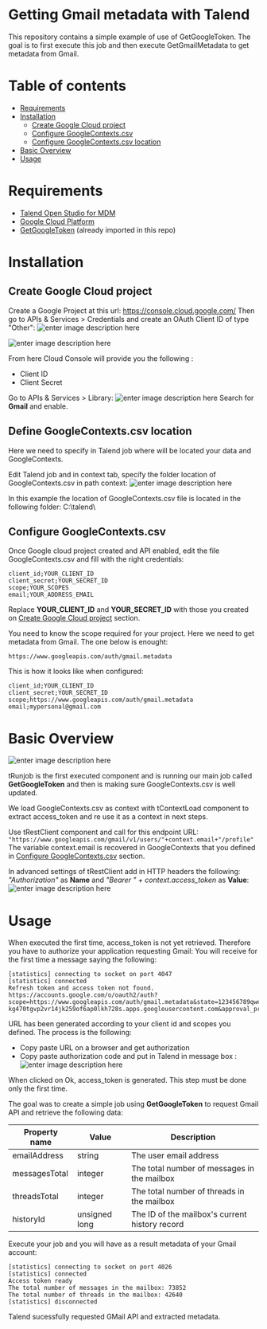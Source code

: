 # Getting Gmail metadata with Talend
This repository contains a simple example of use of GetGoogleToken. The goal is to first execute this job and then execute GetGmailMetadata to get metadata from Gmail.

# Table of contents

  * [Requirements](#requirements)
  * [Installation](#installation)
     * [Create Google Cloud project](#create-google-cloud-project)
     * [Configure GoogleContexts.csv](#configure-googlecontexts.csv)
     * [Configure GoogleContexts.csv location](#configure-googlecontexts.csv-location)
  * [Basic Overview](#basic-overview)
  * [Usage](#usage)

# Requirements
 - [Talend Open Studio for MDM](https://fr.talend.com/products/mdm/mdm-open-studio/)
 - [Google Cloud Platform](https://console.cloud.google.com/)
 - [GetGoogleToken](#) (already imported in this repo)

# Installation
## Create Google Cloud project
Create a Google Project at this url: https://console.cloud.google.com/
Then go to APIs & Services > Credentials and create an OAuth Client ID of type "Other":
![enter image description here](https://lh3.googleusercontent.com/HWRDRWaRjIx92RWhojm1GYSQAe37j4jAAVg76oBBzSi4egv0YRjpZZsvODva0cA5k4rA9bGfHs3bXlmwII_t71BjgspxMqAb9q0L0qApwkKkVFFaUTpchCjkov6ct2RzOQHj5GUJY-KdpGpQ1WR2W0MOuSKpUsEkaxtWZOOtCky8fkGUS5V9CQLM-NyugHw_POa5Ir_4e6xueJWR9YSDR0DrioOtcyUf8Sj7UC_8pA6saoPfBiI-L4SVwPh_G7VcswXvZSi1rrKQxKtYIUU39QSm10wsN-reeE0gEU4gLMljWUCrGZGWoiOggseO9ICqAkuqT3q4ZAb1rPHjjKuDTKWBXm5Hdhc187ec7Hm3kA3sJHlZMl0sWuam2ktnUlIFXMoRCL8I-PtA2OGIRSsTGQSQXAnb-GAnjFkFu0MCqOhGtW0-n2RSAlZyIJ3IFrWaXXr7rPu6RrOxpT3ODtDGYdkD8xfEvcgDpf3N9uWkq_wZXNcfs2FK089ST9EsbIHh32W-b2XokSuHQzFb-8KK0nosv7mhl-JmG38qF2S8iE4hwhCunLxLz8WTa0qkuOTs5Us8CJFFFb8z3WaFk03qOMNrVs9OpnBaQjV7keOm=w382-h285-no)

![enter image description here](https://lh3.googleusercontent.com/nzI5ZYZeXHN4Ow1w94SS-l3Ue3zywrfXxPBvi0Y70X12wEPHmwTkgxEjXHCB0xXpwpfAmFnY7guVUQsSRgxb3wJjIemVvSsCWqiyBbDalyjjwC34Oy46ubJKbEkzUJId8OjEDmIY_yhItER2Wg8srAcpq6VgiQhJVvlWIJnmQK5DYTQvWzauQr0Zw6rm9Oz-JDTnRLONIYqMkf5IyqXS3b-Ra5IWs1Os-IYZX2rD0VXulQwOYPP6h4IsJsHnVeCT0uuZMG-diAy6iZrLlpplk0USqF6yLdVaeb9ukbDFgw9LcOATOuR_w2yGyHvYi-Ip4cr_FOzR8X-DC0UKxyq3TtegT-9iCSMjRM33vXpF7I13FtQhoFNZ98rnsyISqF4rMFQGot-U2szG7eyHTB0hx8M_OgqwG94IKIhMmVrdJq0K-LvhVVbj8QOo84j18QhLgbqtduthJlH2KlO80HHmdzu5xI51V5nwvC_HiDk9Bs_OgYCEtuLZj4oBDyugLDP87QKqSH0nw36OPaxBn4LulbuXiYg17cgz8K3Mh9zhxfVg7589aQlUmPNfs_6pICGteQmx0eeFO2eBeIUsono6NftQgYwTPBod1788Wi0Z=w470-h233-no)

From here Cloud Console will provide you the following :
 - Client ID
 - Client Secret

Go to APIs & Services > Library:
![enter image description here](https://lh3.googleusercontent.com/ku3IQhpwe9KySbsB_CO2a9C96M3TMoSOCn0n5wuhez6QU8Q4L8bLLTkgk3lnAXE1ydAckE6kp-amywr0mV832zIrvsMnsJOdI-L483atXFphXU46PGvfGmZL7yzgNTTHpRgF46oca8YPm42FYsAT1fXDKLczLBGxQiSgax-LJETIwxn0uxBl_lXR6ybcZOZdSvAaC6egz7Q5TWmYP52N4rtW79Y-TYliEekVaCjrWeQfDFw37wWGXMNgOUxD30yDfXr7g6RsgPcD_R-ujnwfXJJrp_7LvYBKZ4NbHCTCPC7b9hwl5eWx8DVqZYs04tUmyOnAxzRYt_MfDGFGkb-MTv5vb05eaC4Q_e2hMQd88lmJ5LJ4YgcYnF_zddcCp2gWd7bopS4diEeYKDiEiLUmZ6zMWOOjWskdhecmj3gIYEljVgC-idBwZWe3G-B44nn1mHLVUUQvM2VON4h4jGbxm6D6-qCA9svICSMIOe1Yw8pW_WyKsN5o0XO_tRCAz_oFzDhf_ZcSiSQtA6-oI4-MzxS78o4vL8lm19hEjSekFFlMm5ETSdn2Yib1d9fYj2XoMQIsVuvaeXDwIKjsCRqsr6KW2ETBkqiNAKyqVcfL=w479-h217-no)
Search for **Gmail** and enable.

## Define GoogleContexts.csv location
Here we need to specify in Talend job where will be located your data and GoogleContexts.

Edit Talend job and in context tab, specify the folder location of GoogleContexts.csv in path context:
![enter image description here](https://lh3.googleusercontent.com/TAOHv5Aul6rnPk5VjE22-mTO-GqwO_xm5h72ENQgoMPS62tHJctmmMcWXA71TmRCJoAn7vhFs-eXBfTLlh2RqZkWZ5fS33RgPUk3Y92jMvw2YRSjOksicRTsp0gJ6fmSGXJGtBGKQk-puvSyaNeuzEY9cdjHnS22fQfdR4Pxo25ndYTz_J9ojGwC2nvAs1ge2vIgK8OWSAzu8zLgTESlLh2lD5o7i0SG0HxJVCPy8KTFKVXse8JdccSnlhqMMT6Ip0Wor1_tsO3ruUuqj-Q8DSonb5GNWNsom6ZexCDpSyYqIhvIJUTV8Gq6K0yU4uHEXkNBSMO7utzZ5vycTnJ1Ss16VI_8_IodC618VB8BSVspDICV75uyuIpScfUjDzboT9OYak3X7CfidXiBpzTgobUA1dQZcxYcmPFZW2h5W0yiIoorsGuSFWasNsB3-Wmfg6dLxd5PkVz3iu-LBolTCkxH2xx65OFAdKsIjNqlPZCC7QUr8hhL6UVkKO8qKKEjop5oPel66lNDw5xG_-SD1qRmBiNuZ6YctnHHE5Xn6SJSC20YxEzigF3bGkvRXeN8dfdWppRYWX2YufN_ZTl1G50aMuGPHbtd30VXhmjH=w1048-h298-no)

In this example the location of GoogleContexts.csv file is located in the following folder: C:\talend\

## Configure GoogleContexts.csv
Once Google cloud project created and API enabled, edit the file GoogleContexts.csv and fill with the right credentials:

    client_id;YOUR_CLIENT_ID
    client_secret;YOUR_SECRET_ID
    scope;YOUR_SCOPES
    email;YOUR_ADDRESS_EMAIL

Replace **YOUR_CLIENT_ID** and **YOUR_SECRET_ID** with those you created on [Create Google Cloud project](#create-google-cloud-project) section.

You need to know the scope required for your project. Here we need to get metadata from Gmail. The one below is enought:

    https://www.googleapis.com/auth/gmail.metadata

This is how it looks like when configured:

    client_id;YOUR_CLIENT_ID
    client_secret;YOUR_SECRET_ID
    scope;https://www.googleapis.com/auth/gmail.metadata
	email;mypersonal@gmail.com

# Basic Overview
![enter image description here](https://lh3.googleusercontent.com/1avbaLWPglNldSGteLhz66IEnDBU-KOY9yhEYklAOSQwOQa0ZgtuJIBnCnfux0GRSn56RGiRscRe7Vz4tL8piluwyM-dV1wSUlz3D9-qq9O-Jbyc27Ct57t5Fr473kn_3UKdLe9FcWFGAg2aiOtS0UAaPLj1j2hq6x9Q6hzy0mor4JjAQFC7pYD2nD6foJ-GUWwY3RFO32WbPyBossan0Ttz5Di1Xlml23mQEcqtYj4Bx7WVQMmv37Y-Gbw5gpdqxRv0iyjJpCF5-Pnf6Vf-jlHLYJ2Hjuyl9m5KWLdTQtl5NwnmtvJmx1FgT4CJZvN_3QehHmP0dj_AkgIZakqembgqaUXJ2E1gnXvo7yFJHLnU5rGTnojdMIzReq8npVrgprZfQKlQG-Wf5Och6rv1aYx_HfRxjUn7OZpkd2CAcb3AE7_G2dXZFhe13reAi87zepITRHKfQrspGLMWVV8vel7TJ0Yl5jU4cmZUnjuCQGf5ymBQiEo7KmLkF6nWN9SoE44PCg35DYDNm5LNpo4O1PgXrwC4d0z4KpMZVpaB8nvKUREOGReU9UDeRl7yrDBEV7QMxJWp4GF5OTjYjNgdzLT4mbYub6ZNrshrBQlU=w766-h216-no)

tRunjob is the first executed component and is running our main job called **GetGoogleToken** and then is making sure GoogleContexts.csv is well updated.

We load GoogleContexts.csv as context with tContextLoad component to extract access_token and re use it as a context in next steps.

Use tRestClient component and call for this endpoint URL: `"https://www.googleapis.com/gmail/v1/users/"+context.email+"/profile"`
The variable context.email is recovered in GoogleContexts that you defined in [Configure GoogleContexts.csv](#configure-googlecontexts.csv) section.

In advanced settings of tRestClient add in HTTP headers the following:
*"Authorization"* as **Name** and *"Bearer " + context.access_token* as **Value**:
![enter image description here](https://lh3.googleusercontent.com/GZ3mA65eYIKOkc4-RrQtNb6zPzq8YYLgliiZngRxYX-n_oDFOpc6sYCRf1AAZWcmKHZGZsyy5gsJbo-yXi-_BW9qYqf1Y-zlDrqYkku6ECELcjEd_VuaHg5mru7IatwaXK55oodK6FF0l-hd1Wyy2kAfUMmiHEvSmpucP7q2Uzgje6U5jprQto8oGwtcm7laMsGhO4ALNCVOTIux07x6BqXwaHgxv_QKyiBCjs0pxlG3HVxhnOTKSMYsHzvgevZwWuubZlMBuxQE9NZUscGXg59gbm3a6ClacswFEakcQgrxLvYreU5atzu7Bb2Cgl94OoOM5TOTS9_dGZBLWPyyqGjXXJWzV1TuIVvc0xscEGw_Z31XVnfEtjsoWzFqNHm8aEFqfkVhn7B08QC5f4V7fhRi632qDZlrGTzUNogCmkTZNFtREie4at8yBvtSiC4U_KXaEeOnyZ9calcJ7tN3rmYYrInYmrys8LcWw6Eekaa6FuLJonV9Ql-17HLPy6bDq1BGlkSLTZHo2S4tjsh6Cm7Jv4QNmOqMwGsXoEvQxV0_YNlO4DSyuXwGBMF5snPr2vfEgOKTh-FJpoEidmXR5kkt4UKmo7k2_UEqMxju=w1072-h124-no)

# Usage

When executed the first time, access_token is not yet retrieved. Therefore you have to authorize your application requesting Gmail:
You will receive for the first time a message saying the following:

    [statistics] connecting to socket on port 4047
    [statistics] connected
    Refresh token and access token not found.
    https://accounts.google.com/o/oauth2/auth?scope=https://www.googleapis.com/auth/gmail.metadata&state=123456789qwertyui&redirect_uri=urn:ietf:wg:oauth:2.0:oob&response_type=code&client_id=441071126182-kg470tgvp2vr14jk259of6ap0lkh728s.apps.googleusercontent.com&approval_prompt=auto&include_granted_scopes=true&access_type=offline

URL has been generated according to your client id and scopes you defined. The process is the following:
 - Copy paste URL on a browser and get authorization 
 - Copy paste authorization code and put in Talend in message box :
![enter image description here](https://lh3.googleusercontent.com/Qk3B8Da3L_zdRDUbH428G60627iY-cFAwp_g5h308aTLeu37K0BTQa5jBjSZIAeQIUXX4byfelEhH6OBREcwgd7xZzmLLCNlCW3esYk_r3TUViuBVpNMVrNSpJfulNDxkI0GGt9JAobZ9xJPz1vQJDtl7S4Fq3Ion6y4vueBZG4-rbhprr85TaLB0c_DRhkSaeSoJTVFkhGb7WxNyj42ZFZROTKQ3q744g0M1Zg51tjOHyIOqkWeKw5ah5X4pmoOWeAMJ5UZEPSX_sNUkTDfHMvltrTza1UDk0K310ZJZHPjjqtG9VYSJ9ke066qvXaeniV-SGTD8VveoNo8FJ3Rr5cYej_HNFwtAbEX_Zg3nptYmeWppdKtWU2DlEILb_CeY2YQKNBNGysSURJLNC2PPHBgsZYvTMFeOSoUv9Dh1Axf2jfYAScEwJqE2svqXisJvcysOePAkjbC_ajflBgmJvTSw--CbYOFPK4hAajlQfG4uvQKVgwlg-IlzsEy3SVpFN5bMcjGUBgZ2YcfPCeQrKJMORLH1c7RKRFFMjxSFZZaQcbqiaVr-7miNIknR2ggoh2E8dtGpZSyz9dSVkRJSTVrbjiU8DPvZzg6obII=w526-h120-no)

When clicked on Ok, access_token is generated. This step must be done only the first time.

The goal was to create a simple job using  **GetGoogleToken** to request Gmail API and retrieve the following data:

| Property name	 | Value | Description |
------------ | ------------ | -------------
| emailAddress | string | The user email address |
| messagesTotal | integer | The total number of messages in the mailbox |
| threadsTotal | integer | The total number of threads in the mailbox |
| historyId | unsigned long | The ID of the mailbox's current history record |

Execute your job and you will have as a result metadata of your Gmail account:

    [statistics] connecting to socket on port 4026
    [statistics] connected
    Access token ready
    The total number of messages in the mailbox: 73852
    The total number of threads in the mailbox: 42640
    [statistics] disconnected

Talend sucessfully requested GMail API and extracted metadata.

